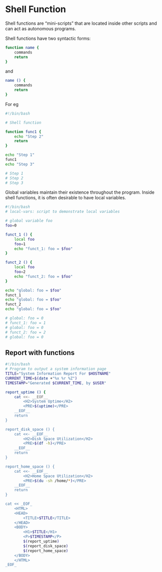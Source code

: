 # Shell Function

Shell functions are “mini-scripts” that are located inside other scripts and can act as autonomous programs.

Shell functions have two syntactic forms:
```bash
function name {
	commands
	return
}
```
and
```bash
name () {
	commands
	return
}
```
For eg
```bash
#!/bin/bash

# Shell function

function func1 {
	echo "Step 2"
	return
}

echo "Step 1"
func1
echo "Step 3"

# Step 1
# Step 2
# Step 3
```

Global variables maintain their existence throughout the program.
Inside shell functions, it is often desirable to have local variables.

```bash
#!/bin/bash
# local-vars: script to demonstrate local variables

# global variable foo
foo=0

funct_1 () {
	local foo
	foo=1
	echo "funct_1: foo = $foo"
}

funct_2 () {
	local foo
	foo=2
	echo "funct_2: foo = $foo"
}

echo "global: foo = $foo"
funct_1
echo "global: foo = $foo"
funct_2
echo "global: foo = $foo"

# global: foo = 0
# funct_1: foo = 1
# global: foo = 0
# funct_2: foo = 2
# global: foo = 0
```

## Report with functions

```bash
#!/bin/bash
# Program to output a system information page
TITLE="System Information Report For $HOSTNAME"
CURRENT_TIME=$(date +"%x %r %Z")
TIMESTAMP="Generated $CURRENT_TIME, by $USER"

report_uptime () {
	cat <<- __EOF__
		<H2>System Uptime</H2>
		<PRE>$(uptime)</PRE>
	__EOF__
	return
}

report_disk_space () {
	cat <<- __EOF__
		<H2>Disk Space Utilization</H2>
		<PRE>$(df -h)</PRE>
	__EOF__
	return
}

report_home_space () {
	cat <<- __EOF__
		<H2>Home Space Utilization</H2>
		<PRE>$(du -sh /home/*)</PRE>
	__EOF__
	return
}

cat << _EOF_
	<HTML>
	<HEAD>
		<TITLE>$TITLE</TITLE>
	</HEAD>
	<BODY>
		<H1>$TITLE</H1>
		<P>$TIMESTAMP</P>
		$(report_uptime)
		$(report_disk_space)
		$(report_home_space)
	</BODY>
	</HTML>
_EOF_
```